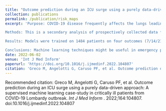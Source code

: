 ```yaml
---
title: "Outcome prediction during an ICU surge using a purely data-driven approach: A supervised machine learning case-study in critically ill patients from COVID-19 Lombardy outbreak"
collection: publications
permalink: /publication/risk_maps
excerpt: 'Purpose: COVID-19 disease frequently affects the lungs leading to bilateral viral pneumonia, progressing in some cases to severe respiratory failure requiring ICU admission and mechanical ventilation. Risk stratification at ICU admission is fundamental for resource allocation and decision making. We assessed performances of three machine learning approaches to predict mortality in COVID-19 patients admitted to ICU using early operative data from the Lombardy ICU Network.

Methods: This is a secondary analysis of prospectively collected data from Lombardy ICU network. A logistic regression, balanced logistic regression and random forest were built to predict survival on two datasets: dataset A included patient demographics, medications before admission and comorbidities, and dataset B included respiratory data the first day in ICU.

Results: Models were trained on 1484 patients on four outcomes (7/14/21/28 days) and reached the greatest predictive performance at 28 days (F1-score: 0.75 and AUC: 0.80). Age, number of comorbidities and male gender were strongly associated with mortality. On dataset B, mode of ventilatory assistance at ICU admission and fraction of inspired oxygen were associated with an increase in prediction performances.

Conclusions: Machine learning techniques might be useful in emergency phases to reach good predictive performances maintaining interpretability to gain knowledge on complex situations and enhance patient management and resources.'
date: 2022-06-02
venue: 'Int J Med Inform'
paperurl: 'https://doi.org/10.1016/j.ijmedinf.2022.104807'
citation: 'Greco M, Angelotti G, Caruso PF, et al. Outcome prediction during an ICU surge using a purely data-driven approach: A supervised machine learning case-study in critically ill patients from COVID-19 Lombardy outbreak. <i> Int J Med Inform </i>. 2022;164:104807. doi:10.1016/j.ijmedinf.2022.104807'
---
```

Recommended citation: Greco M, Angelotti G, Caruso PF, et al. Outcome prediction during an ICU surge using a purely data-driven approach: A supervised machine learning case-study in critically ill patients from COVID-19 Lombardy outbreak. <i> Int J Med Inform </i>. 2022;164:104807. doi:10.1016/j.ijmedinf.2022.104807